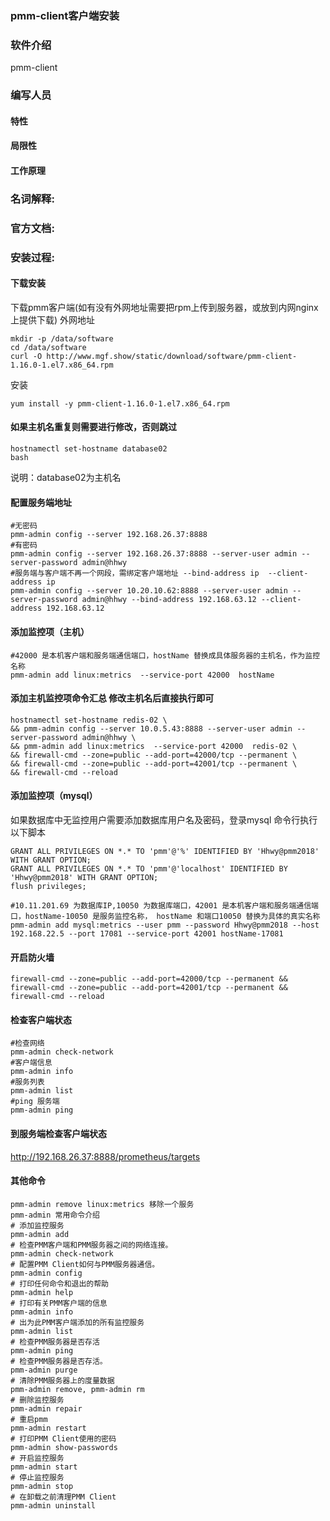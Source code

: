### pmm-client客户端安装

### 软件介绍

pmm-client

### 编写人员 



#### 特性

#### 局限性

#### 工作原理

### 名词解释:

### 官方文档:

### 安装过程:

#### 下载安装
下载pmm客户端(如有没有外网地址需要把rpm上传到服务器，或放到内网nginx上提供下载)
外网地址
```
mkdir -p /data/software
cd /data/software
curl -O http://www.mgf.show/static/download/software/pmm-client-1.16.0-1.el7.x86_64.rpm
```

安装
```
yum install -y pmm-client-1.16.0-1.el7.x86_64.rpm
```

#### 如果主机名重复则需要进行修改，否则跳过

```
hostnamectl set-hostname database02
bash
```
说明：database02为主机名

#### 配置服务端地址

```
#无密码
pmm-admin config --server 192.168.26.37:8888
#有密码
pmm-admin config --server 192.168.26.37:8888 --server-user admin --server-password admin@hhwy
#服务端与客户端不再一个网段，需绑定客户端地址 --bind-address ip  --client-address ip
pmm-admin config --server 10.20.10.62:8888 --server-user admin --server-password admin@hhwy --bind-address 192.168.63.12 --client-address 192.168.63.12

```

#### 添加监控项（主机）
```
#42000 是本机客户端和服务端通信端口，hostName 替换成具体服务器的主机名，作为监控名称
pmm-admin add linux:metrics  --service-port 42000  hostName  
```
#### 添加主机监控项命令汇总 修改主机名后直接执行即可
```
hostnamectl set-hostname redis-02 \
&& pmm-admin config --server 10.0.5.43:8888 --server-user admin --server-password admin@hhwy \
&& pmm-admin add linux:metrics  --service-port 42000  redis-02 \
&& firewall-cmd --zone=public --add-port=42000/tcp --permanent \
&& firewall-cmd --zone=public --add-port=42001/tcp --permanent \
&& firewall-cmd --reload
```

#### 添加监控项（mysql）

如果数据库中无监控用户需要添加数据库用户名及密码，登录mysql 命令行执行以下脚本
```
GRANT ALL PRIVILEGES ON *.* TO 'pmm'@'%' IDENTIFIED BY 'Hhwy@pmm2018' WITH GRANT OPTION;
GRANT ALL PRIVILEGES ON *.* TO 'pmm'@'localhost' IDENTIFIED BY 'Hhwy@pmm2018' WITH GRANT OPTION;
flush privileges;
```

```
#10.11.201.69 为数据库IP,10050 为数据库端口，42001 是本机客户端和服务端通信端口，hostName-10050 是服务监控名称， hostName 和端口10050 替换为具体的真实名称
pmm-admin add mysql:metrics --user pmm --password Hhwy@pmm2018 --host 192.168.22.5 --port 17081 --service-port 42001 hostName-17081
```

#### 开启防火墙
```
firewall-cmd --zone=public --add-port=42000/tcp --permanent &&
firewall-cmd --zone=public --add-port=42001/tcp --permanent &&
firewall-cmd --reload
```

#### 检查客户端状态

```
#检查网络
pmm-admin check-network
#客户端信息
pmm-admin info
#服务列表
pmm-admin list 
#ping 服务端
pmm-admin ping
```

#### 到服务端检查客户端状态

http://192.168.26.37:8888/prometheus/targets


#### 其他命令

```
pmm-admin remove linux:metrics 移除一个服务
pmm-admin 常用命令介绍
# 添加监控服务                            
pmm-admin add                             
# 检查PMM客户端和PMM服务器之间的网络连接。
pmm-admin check-network                   
# 配置PMM Client如何与PMM服务器通信。     
pmm-admin config                          
# 打印任何命令和退出的帮助                
pmm-admin help                            
# 打印有关PMM客户端的信息                 
pmm-admin info                            
# 出为此PMM客户端添加的所有监控服务       
pmm-admin list                            
# 检查PMM服务器是否存活                   
pmm-admin ping                            
# 检查PMM服务器是否存活。                 
pmm-admin purge                           
# 清除PMM服务器上的度量数据               
pmm-admin remove, pmm-admin rm            
# 删除监控服务                            
pmm-admin repair                          
# 重启pmm                                 
pmm-admin restart                         
# 打印PMM Client使用的密码                
pmm-admin show-passwords                  
# 开启监控服务                            
pmm-admin start                           
# 停止监控服务                            
pmm-admin stop                            
# 在卸载之前清理PMM Client                
pmm-admin uninstall
```
